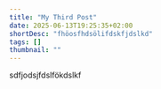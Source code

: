 ```yaml
---
title: "My Third Post"
date: 2025-06-13T19:25:35+02:00
shortDesc: "fhöosfhdsölifdskfjdslkd"
tags: []
thumbnail: ""
---
```


sdfjodsjfdslfökdslkf